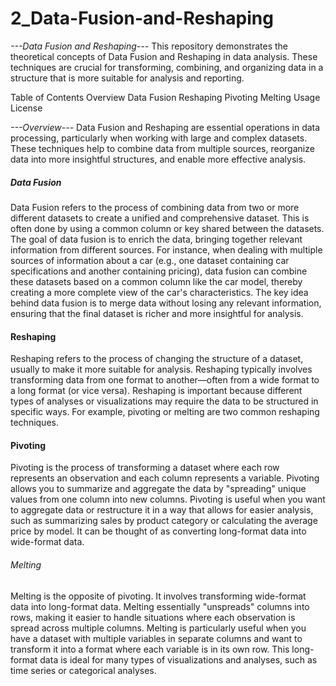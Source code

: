 # 2_Data-Fusion-and-Reshaping

*---Data Fusion and Reshaping---*
This repository demonstrates the theoretical concepts of Data Fusion and Reshaping in data analysis. These techniques are crucial for transforming, combining, and organizing data in a structure that is more suitable for analysis and reporting.

Table of Contents
Overview
Data Fusion
Reshaping
Pivoting
Melting
Usage
License

*---Overview---*
Data Fusion and Reshaping are essential operations in data processing, particularly when working with large and complex datasets. These techniques help to combine data from multiple sources, reorganize data into more insightful structures, and enable more effective analysis.

#####  Data Fusion
Data Fusion refers to the process of combining data from two or more different datasets to create a unified and comprehensive dataset. This is often done by using a common column or key shared between the datasets. The goal of data fusion is to enrich the data, bringing together relevant information from different sources.
For instance, when dealing with multiple sources of information about a car (e.g., one dataset containing car specifications and another containing pricing), data fusion can combine these datasets based on a common column like the car model, thereby creating a more complete view of the car's characteristics.
The key idea behind data fusion is to merge data without losing any relevant information, ensuring that the final dataset is richer and more insightful for analysis.

#### Reshaping
Reshaping refers to the process of changing the structure of a dataset, usually to make it more suitable for analysis. Reshaping typically involves transforming data from one format to another—often from a wide format to a long format (or vice versa).
Reshaping is important because different types of analyses or visualizations may require the data to be structured in specific ways. For example, pivoting or melting are two common reshaping techniques.

#### Pivoting
Pivoting is the process of transforming a dataset where each row represents an observation and each column represents a variable. Pivoting allows you to summarize and aggregate the data by "spreading" unique values from one column into new columns.
Pivoting is useful when you want to aggregate data or restructure it in a way that allows for easier analysis, such as summarizing sales by product category or calculating the average price by model. It can be thought of as converting long-format data into wide-format data.

###### Melting
Melting is the opposite of pivoting. It involves transforming wide-format data into long-format data. Melting essentially "unspreads" columns into rows, making it easier to handle situations where each observation is spread across multiple columns.
Melting is particularly useful when you have a dataset with multiple variables in separate columns and want to transform it into a format where each variable is in its own row. This long-format data is ideal for many types of visualizations and analyses, such as time series or categorical analyses.
